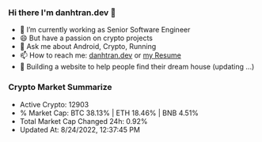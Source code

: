 ### Hi there I'm danhtran.dev 👋

- 🔭 I’m currently working as Senior Software Engineer
- 😄 But have a passion on crypto projects
- 💬 Ask me about Android, Crypto, Running 
- 📫 How to reach me: <a href="https://danhtran.dev" target="_blank">danhtran.dev</a> or <a href="Developer-Resume.pdf" target="_blank">my Resume</a>
- 🌱 Building a website to help people find their dream house (updating ...)

### Crypto Market Summarize
- Active Crypto: 12903
- % Market Cap: BTC 38.13% | ETH 18.46% | BNB 4.51%
- Total Market Cap Changed 24h: 0.92%
- Updated At: 8/24/2022, 12:37:45 PM
